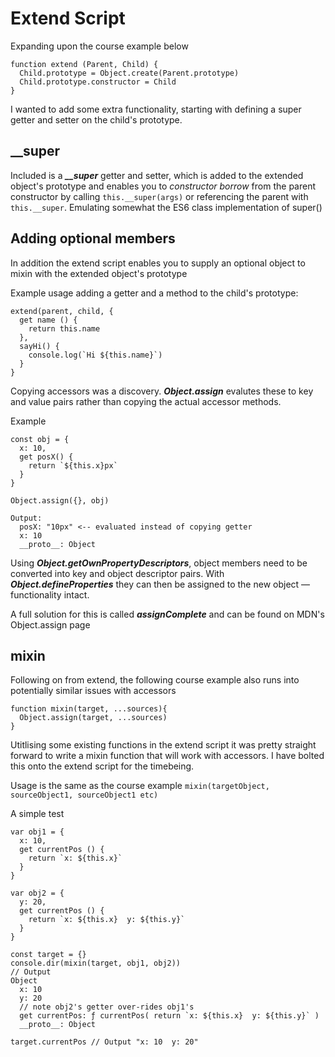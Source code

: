 # Extend Script
Expanding upon the course example below
```
function extend (Parent, Child) {
  Child.prototype = Object.create(Parent.prototype)
  Child.prototype.constructor = Child
}
```
I wanted to add some extra functionality, starting with defining a super getter and setter on the child's prototype.

## __super
Included is a ***__super*** getter and setter, which is added to the extended object's prototype and enables you to *constructor borrow* from the parent constructor by calling `this.__super(args)` or referencing the parent with `this.__super`. Emulating somewhat the ES6 class implementation of super()

## Adding optional members
In addition the extend script enables you to supply an optional object to mixin with the extended object's prototype

Example usage adding a getter and a method to the child's prototype:

```
extend(parent, child, {
  get name () {
    return this.name
  },
  sayHi() {
    console.log(`Hi ${this.name}`)
  }
}
```

Copying accessors was a discovery. ***Object.assign*** evalutes these to key and value pairs rather than copying the actual accessor methods.

Example
```
const obj = {
  x: 10,
  get posX() {
    return `${this.x}px`
  }
}

Object.assign({}, obj)

Output:
  posX: "10px" <-- evaluated instead of copying getter
  x: 10
  __proto__: Object
```

Using ***Object.getOwnPropertyDescriptors***, object members need to be converted into key and object descriptor pairs. With ***Object.defineProperties*** they can then be assigned to the new object — functionality intact.

A full solution for this is called ***assignComplete*** and can be found on MDN's Object.assign page

## mixin

Following on from extend, the following course example also runs into potentially similar issues with accessors

```
function mixin(target, ...sources){
  Object.assign(target, ...sources)
}
```
Utitlising some existing functions in the extend script it was pretty straight forward to write a mixin function that will work with accessors. I have bolted this onto the extend script for the timebeing.

Usage is the same as the course example `mixin(targetObject, sourceObject1, sourceObject1 etc)`

A simple test
```
var obj1 = {
  x: 10,
  get currentPos () {
    return `x: ${this.x}`
  }
}

var obj2 = {
  y: 20,
  get currentPos () {
    return `x: ${this.x}  y: ${this.y}`
  }
}

const target = {}
console.dir(mixin(target, obj1, obj2))
// Output
Object
  x: 10
  y: 20
  // note obj2's getter over-rides obj1's
  get currentPos: ƒ currentPos( return `x: ${this.x}  y: ${this.y}` )
  __proto__: Object

target.currentPos // Output "x: 10  y: 20"
```
